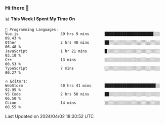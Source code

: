 ### Hi there 👋

<!--
**asdf12303116/asdf12303116** is a ✨ _special_ ✨ repository because its `README.md` (this file) appears on your GitHub profile.

Here are some ideas to get you started:

- 🔭 I’m currently working on ...
- 🌱 I’m currently learning ...
- 👯 I’m looking to collaborate on ...
- 🤔 I’m looking for help with ...
- 💬 Ask me about ...
- 📫 How to reach me: ...
- 😄 Pronouns: ...
- ⚡ Fun fact: ...
-->

<!--START_SECTION:waka-->
📊 **This Week I Spent My Time On** 

```text
💬 Programming Languages: 
Vue.js                   39 hrs 9 mins       ██████████████████████░░░   89.43 % 
Other                    2 hrs 48 mins       ██░░░░░░░░░░░░░░░░░░░░░░░   06.40 % 
JavaScript               1 hr 21 mins        █░░░░░░░░░░░░░░░░░░░░░░░░   03.10 % 
C++                      13 mins             ░░░░░░░░░░░░░░░░░░░░░░░░░   00.53 % 
TypeScript               7 mins              ░░░░░░░░░░░░░░░░░░░░░░░░░   00.27 % 

🔥 Editors: 
WebStorm                 40 hrs 41 mins      ███████████████████████░░   92.95 % 
VS Code                  2 hrs 50 mins       ██░░░░░░░░░░░░░░░░░░░░░░░   06.50 % 
CLion                    14 mins             ░░░░░░░░░░░░░░░░░░░░░░░░░   00.55 % 
```


 Last Updated on 2024/04/02 18:30:52 UTC
<!--END_SECTION:waka-->
